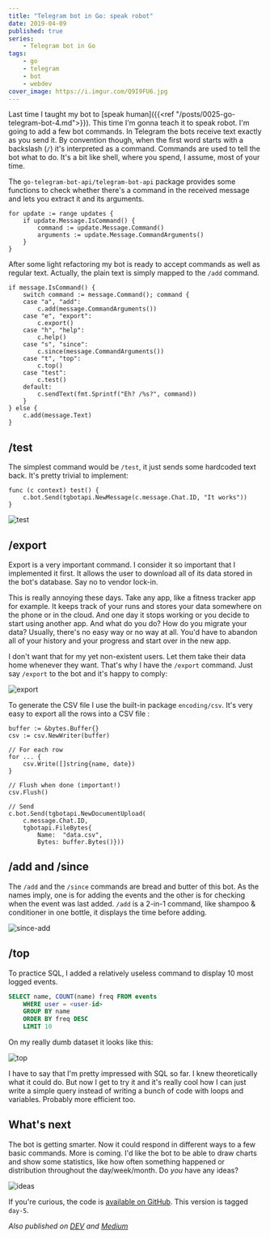 ```yaml
---
title: "Telegram bot in Go: speak robot"
date: 2019-04-09
published: true
series:
    - Telegram bot in Go
tags:
    - go
    - telegram
    - bot
    - webdev
cover_image: https://i.imgur.com/Q9I9FU6.jpg
---
```


Last time I taught my bot to [speak human]({{<ref "/posts/0025-go-telegram-bot-4.md">}}). This time I'm gonna teach it to speak robot. I'm going to add a few bot commands. In Telegram the bots receive text exactly as you send it. By convention though, when the first word starts with a backslash (`/`) it's interpreted as a command. Commands are used to tell the bot what to do. It's a bit like shell, where you spend, I assume, most of your time.

The `go-telegram-bot-api/telegram-bot-api` package provides some functions to check whether there's a command in the received message and lets you extract it and its arguments.

```golang
for update := range updates {
    if update.Message.IsCommand() {
        command := update.Message.Command()
        arguments := update.Message.CommandArguments()
    }
}
```

After some light refactoring my bot is ready to accept commands as well as regular text. Actually, the plain text is simply mapped to the `/add` command.

```golang
if message.IsCommand() {
    switch command := message.Command(); command {
    case "a", "add":
        c.add(message.CommandArguments())
    case "e", "export":
        c.export()
    case "h", "help":
        c.help()
    case "s", "since":
        c.since(message.CommandArguments())
    case "t", "top":
        c.top()
    case "test":
        c.test()
    default:
        c.sendText(fmt.Sprintf("Eh? /%s?", command))
    }
} else {
    c.add(message.Text)
}
```


## /test

The simplest command would be `/test`, it just sends some hardcoded text back. It's pretty trivial to implement:

```golang
func (c context) test() {
    c.bot.Send(tgbotapi.NewMessage(c.message.Chat.ID, "It works"))
}
```

![test](https://i.imgur.com/mX4RFc8.png)


## /export

Export is a very important command. I consider it so important that I implemented it first. It allows the user to download all of its data stored in the bot's database. Say no to vendor lock-in.

This is really annoying these days. Take any app, like a fitness tracker app for example. It keeps track of your runs and stores your data somewhere on the phone or in the cloud. And one day it stops working or you decide to start using another app. And what do you do? How do you migrate your data? Usually, there's no easy way or no way at all. You'd have to abandon all of your history and your progress and start over in the new app.

I don't want that for my yet non-existent users. Let them take their data home whenever they want. That's why I have the `/export` command. Just say `/export` to the bot and it's happy to comply:

![export](https://i.imgur.com/pjPYAe1.png)

To generate the CSV file I use the built-in package `encoding/csv`. It's very easy to export all the rows into a CSV file :

```golang
buffer := &bytes.Buffer{}
csv := csv.NewWriter(buffer)

// For each row
for ... {
    csv.Write([]string{name, date})
}

// Flush when done (important!)
csv.Flush()

// Send
c.bot.Send(tgbotapi.NewDocumentUpload(
    c.message.Chat.ID,
    tgbotapi.FileBytes{
        Name:  "data.csv",
        Bytes: buffer.Bytes()}))
```

## /add and /since

The `/add` and the `/since` commands are bread and butter of this bot. As the names imply, one is for adding the events and the other is for checking when the event was last added. `/add` is a 2-in-1 command, like shampoo & conditioner in one bottle, it displays the time before adding.

![since-add](https://i.imgur.com/H2rHcY9.png)

## /top

To practice SQL, I added a relatively useless command to display 10 most logged events.

```sql
SELECT name, COUNT(name) freq FROM events
    WHERE user = <user-id>
    GROUP BY name
    ORDER BY freq DESC
    LIMIT 10
```

On my really dumb dataset it looks like this:

![top](https://i.imgur.com/sRNYKrk.png)

I have to say that I'm pretty impressed with SQL so far. I knew theoretically what it could do. But now I get to try it and it's really cool how I can just write a simple query instead of writing a bunch of code with loops and variables. Probably more efficient too.

## What's next

The bot is getting smarter. Now it could respond in different ways to a few basic commands. More is coming. I'd like the bot to be able to draw charts and show some statistics, like how often something happened or distribution throughout the day/week/month. Do *you* have any ideas?

![ideas](https://i.imgur.com/jR47I5p.png)

If you're curious, the code is [available on GitHub](https://github.com/detunized/since-bot/tree/day-5). This version is tagged `day-5`.

*Also published on [DEV](https://dev.to/detunized/telegram-bot-in-go-speak-robot-1l9o) and [Medium](https://medium.com/@detunized/telegram-bot-in-go-speak-robot-16c54d655455)*
